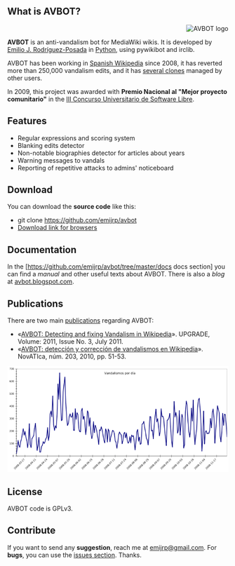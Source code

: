 ## What is AVBOT?

<div style="text-align: right;" markdown="1">
<img src="https://raw.githubusercontent.com/emijrp/avbot/master/images/avbot-logo.png" alt="AVBOT logo" title="AVBOT logo" />
</div>

**AVBOT** is an anti-vandalism bot for MediaWiki wikis. It is developed by [Emilio J. Rodríguez-Posada](https://github.com/emijrp ) in [Python](https://www.python.org), using pywikibot and irclib.

AVBOT has been working in [Spanish Wikipedia](http://es.wikipedia.org/wiki/Usuario:AVBOT) since 2008, it has reverted more than 250,000 vandalism edits, and it has [several clones](http://es.wikipedia.org/wiki/Usuario:AVBOT#Clones) managed by other users.

In 2009, this project was awarded with **Premio Nacional al "Mejor proyecto comunitario"** in the [III Concurso Universitario de Software Libre](http://www.concursosoftwarelibre.org/0809/premios-iii-concurso-universitario-software-libre).

## Features

  * Regular expressions and scoring system
  * Blanking edits detector
  * Non-notable biographies detector for articles about years
  * Warning messages to vandals
  * Reporting of repetitive attacks to admins' noticeboard

## Download

You can download the **source code** like this:

* git clone https://github.com/emijrp/avbot
* [Download link for browsers](https://github.com/emijrp/avbot/archive/master.zip)

## Documentation

In the [https://github.com/emijrp/avbot/tree/master/docs docs section] you can find a *manual* and other useful texts about AVBOT. There is also a *blog* at [avbot.blogspot.com](https://avbot.blogspot.com).

## Publications

There are two main [publications](https://github.com/emijrp/avbot/tree/master/publications) regarding AVBOT:

  * «[AVBOT: Detecting and fixing Vandalism in Wikipedia](https://github.com/emijrp/avbot/raw/master/publications/2011-upgrade-avbot.en.pdf)». UPGRADE, Volume: 2011, Issue No. 3, July 2011.
  * «[AVBOT: detección y corrección de vandalismos en Wikipedia](https://github.com/emijrp/avbot/raw/master/publications/2010-novatica-avbot.es.pdf)». NovATIca, núm. 203, 2010, pp. 51-53.

![Spanish Wikipedia vandalism edits reverted by AVBOT per day in 2008](/images/avbot-stats-2008.png)

## License

AVBOT code is GPLv3.

## Contribute
If you want to send any **suggestion**, reach me at [emijrp@gmail.com](mailto:emijrp@gmail.com). For **bugs**, you can use the [issues section](https://github.com/emijrp/avbot/issues). Thanks.
